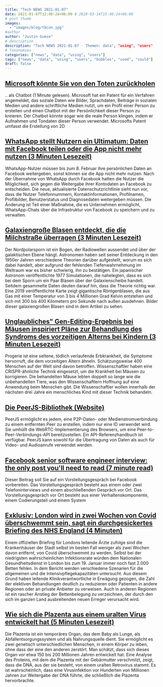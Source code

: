 ```yaml
---
title: "Tech NEWS 2021-01-07"
date: 2021-01-07T12:40:24+06:00 # 2020-03-14T15:40:24+06:00
# post thumb
images:
  - "images/blog/tbcon.jpg"
#author
author: "Justin Guese"
# description
description: "Tech NEWS 2021-01-07 - Themen: data", "using", "users"
# Taxonomies
categories: ["news", "data", "using", "users"]
tags: ["news", "data", "using", "users", "bubbles", "used", "could"]
draft: false
---
```


## [Microsoft könnte Sie von den Toten zurückholen](https://technuws.com/microsoft-could-bring-you-back-from-the-dead-as-a-chat-bot//1/01000176dc8817b8-b71795af-20af-40dd-bad1-19606c0480c7-000000/L-d1x1JvCHan42zJakszhrl2iCWVIkUlHdcuu409qfs=175)

.. als Chatbot (1 Minute gelesen). Microsoft hat ein Patent für ein Verfahren angemeldet, das soziale Daten wie Bilder, Sprachdaten, Beiträge in sozialen Medien und andere schriftliche Medien nutzt, um ein Profil einer Person zu erstellen und einen Chatbot mit der Persönlichkeit dieser Person zu kreieren. Der Chatbot könnte sogar wie die reale Person klingen, indem er Aufnahmen und Tondaten dieser Person verwendet. Microsofts Patent umfasst die Erstellung von 2D

## [WhatsApp stellt Nutzern ein Ultimatum: Daten mit Facebook teilen oder die App nicht mehr nutzen (3 Minuten Lesezeit)](https://arstechnica.com/tech-policy/2021/01/whatsapp-users-must-share-their-data-with-facebook-or-stop-using-the-app//1/01000176dc8817b8-b71795af-20af-40dd-bad1-19606c0480c7-000000/lWUXj1jR-m2JtUjHHYkWHK-XD1FHoiknEhQUwBFTHiw=175)

 WhatsApp-Nutzer müssen bis zum 8. Februar ihre persönlichen Daten an Facebook weitergeben, sonst können sie die App nicht mehr nutzen. Nach der Übernahme von WhatsApp durch Facebook hatten die Nutzer die Möglichkeit, sich gegen die Weitergabe ihrer Kontodaten an Facebook zu entscheiden. Die neue, aktualisierte Datenschutzrichtlinie sieht nun vor, dass die Nutzer Telefonnummern, Kontaktinformationen, Profilnamen, Profilbilder, Benutzerstatus und Diagnosedaten weitergeben müssen. Die Änderung ist Teil einer Maßnahme, die es Unternehmen ermöglicht, WhatsApp-Chats über die Infrastruktur von Facebook zu speichern und zu verwalten.

## [Galaxiengroße Blasen entdeckt, die die Milchstraße überragen (3 Minuten Lesezeit)](https://www.quantamagazine.org/space-telescope-shows-galaxy-size-bubbles-over-the-milky-way-20210106//1/01000176dc8817b8-b71795af-20af-40dd-bad1-19606c0480c7-000000/J14rq5JMR82m8ntEgUNeI5LDwiub3xRmUJ9Z5_04o2o=175)

 Der Nordpolarsporn ist ein Bogen, der Radiowellen aussendet und über der galaktischen Ebene hängt. Astronomen haben seit seiner Entdeckung in den 1950er Jahren verschiedene Theorien darüber aufgestellt, worum es sich dabei handelt, aber aufgrund der fehlenden Tiefenwahrnehmung im Weltraum war es bisher schwierig, ihn zu bestätigen. Ein japanischer Astronom veröffentlichte 1977 Simulationen, die nahelegten, dass es sich bei dem Sporn um ein Paar Blasen über der Galaxienscheibe handelt. Seitdem gesammelte Daten deuten darauf hin, dass die Theorie richtig war. Eine 2019 veröffentlichte Karte zeigt gigantische Röntgenblasen, die aus Gas mit einer Temperatur von 3 bis 4 Millionen Grad Kelvin entstehen und sich mit 300 bis 400 Kilometern pro Sekunde nach außen ausdehnen. Bilder dieser galaxiengroßen Blasen sind in dem Artikel zu sehen.

## [Unglaubliches" Gen-Editing-Ergebnis bei Mäusen inspiriert Pläne zur Behandlung des Syndroms des vorzeitigen Alterns bei Kindern (3 Minuten Lesezeit)](https://www.sciencemag.org/news/2021/01/incredible-gene-editing-result-mice-inspires-plans-treat-premature-aging-syndrome/1/01000176dc8817b8-b71795af-20af-40dd-bad1-19606c0480c7-000000/bU5hkMmg2gyD9enAFzd6YqNgiOZv1PjE0JoL2wqaTyM=175)

 Progerie ist eine seltene, tödlich verlaufende Erbkrankheit, die Symptome hervorruft, die dem vorzeitigen Altern ähneln. Schätzungsweise 400 Menschen auf der Welt sind davon betroffen. Wissenschaftler haben eine CRISPR-ähnliche Technik eingesetzt, um die Krankheit bei Mäusen zu korrigieren. Die behandelten Mäuse lebten doppelt so lange wie die unbehandelten Tiere, was den Wissenschaftlern Hoffnung auf eine Anwendung beim Menschen gibt. Die Wissenschaftler wollen innerhalb der nächsten drei Jahre ein menschliches Kind mit dieser Technik behandeln.

## [Die PeerJS-Bibliothek (Website)](https://peerjs.com//1/01000176dc8817b8-b71795af-20af-40dd-bad1-19606c0480c7-000000/pr2Pmr0Sr-nnezrTzogUz3zhurDDGWGhg-snMhX743o=175)

 PeerJS ermöglicht es jedem, eine P2P-Daten- oder Medienstromverbindung zu einem entfernten Peer zu erstellen, indem nur eine ID verwendet wird. Sie umhüllt die WebRTC-Implementierung des Browsers, um eine Peer-to-Peer-Verbindungs-API bereitzustellen. Ein API-Referenzhandbuch ist verfügbar. PeerJS kann sowohl für die Übertragung von Daten als auch für Video- und Audioanrufe verwendet werden.

## [Facebook senior software engineer interview: the only post you'll need to read (7 minute read)](https://daqo.medium.com/facebook-senior-software-engineer-interview-the-only-post-youll-need-to-read-e4604ff2336d/1/01000176dc8817b8-b71795af-20af-40dd-bad1-19606c0480c7-000000/NGWvUymAUyEjx7fs5LT6smiT0-f4K0qlBA2bJTAufVY=175)

 Dieser Beitrag soll Sie auf ein Vorstellungsgespräch bei Facebook vorbereiten. Das Vorstellungsgespräch besteht aus einem oder zwei Telefoninterviews und einem abschließenden Gespräch vor Ort. Das Vorstellungsgespräch vor Ort besteht aus einer Verhaltenskomponente, einem Codierungsteil und einem System

## [Exklusiv: London wird in zwei Wochen von Covid überschwemmt sein, sagt ein durchgesickertes Briefing des NHS England (4 Minuten)](https://www.hsj.co.uk/acute-care/exclusive-london-will-be-overwhelmed-by-covid-in-a-fortnight-says-leaked-nhs-england-briefing/7029264.article/1/01000176dc8817b8-b71795af-20af-40dd-bad1-19606c0480c7-000000/LnUE707A8AK71uG6C2Sgbu8OSHj5sHi0A6gTd2vN2GM=175)

 Einem offiziellen Briefing für Londons leitende Ärzte zufolge sind die Krankenhäuser der Stadt selbst im besten Fall weniger als zwei Wochen davon entfernt, von Covid überschwemmt zu werden. Selbst bei der niedrigsten wahrscheinlichen Infektionsrate würden dem Nationalen Gesundheitsdienst in London bis zum 19. Januar immer noch fast 2.000 Betten fehlen. In dem Bericht werden verschiedene Szenarien für die allgemeinen und die Intensivpflegekapazitäten untersucht. Aus diesem Grund haben leitende Klinikverantwortliche in Erwägung gezogen, die Zahl der elektiven Behandlungen deutlich zu reduzieren oder Patienten in andere Regionen oder an private Anbieter zu verweisen. Auch in anderen Regionen ist ein rascher Anstieg der Bettenbelegung zu verzeichnen, der durch den sich im ganzen Land ausbreitenden neuen Erreger verursacht wird.

## [Wie sich die Plazenta aus einem uralten Virus entwickelt hat (5 Minuten Lesezeit)](https://whyy.org/segments/the-placenta-went-viral-and-protomammals-were-born//1/01000176dc8817b8-b71795af-20af-40dd-bad1-19606c0480c7-000000/p-fgovsjYE9pjbODgptprzja-n2dVl0kfi9ejrdBR6w=175)

 Die Plazenta ist ein temporäres Organ, das dem Baby als Lunge, als Abfallentsorgungssystem und als Nahrungsquelle dient. Sie ermöglicht es zwei genetisch unterschiedlichen Menschen, in einem Körper zu leben, ohne dass der eine den anderen zerstört. Man schätzt, dass sich dieses Organ vor etwa 150 bis 200 Millionen Jahren entwickelt hat. Eine Analyse des Proteins, mit dem die Plazenta mit der Gebärmutter verschmilzt, zeigt, dass die DNA, aus der sie besteht, von einem uralten Retrovirus stammt. Es ist wahrscheinlich, dass eine Virusinfektion vor Hunderten von Millionen Jahren zur Weitergabe der DNA führte, die schließlich die Plazenta hervorbrachte.

